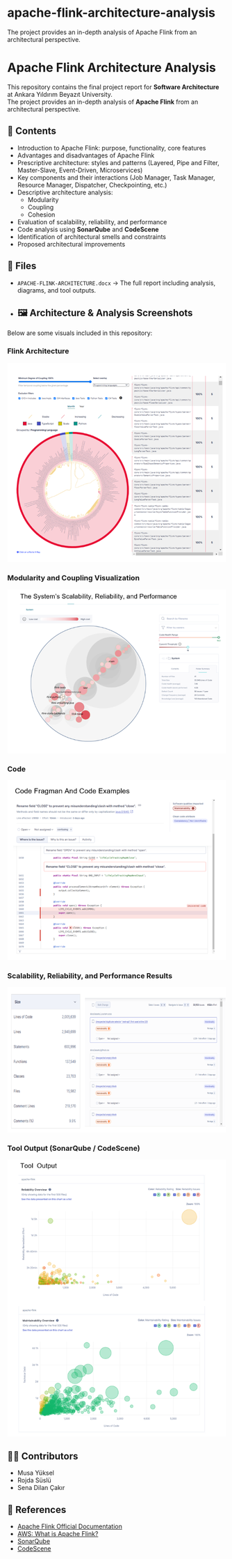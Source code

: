 # apache-flink-architecture-analysis
The project provides an in-depth analysis of Apache Flink from an architectural perspective.
# Apache Flink Architecture Analysis

This repository contains the final project report for **Software Architecture** at Ankara Yıldırım Beyazıt University.  
The project provides an in-depth analysis of **Apache Flink** from an architectural perspective.

## 📌 Contents
- Introduction to Apache Flink: purpose, functionality, core features
- Advantages and disadvantages of Apache Flink
- Prescriptive architecture: styles and patterns (Layered, Pipe and Filter, Master-Slave, Event-Driven, Microservices)
- Key components and their interactions (Job Manager, Task Manager, Resource Manager, Dispatcher, Checkpointing, etc.)
- Descriptive architecture analysis:
  - Modularity
  - Coupling
  - Cohesion
- Evaluation of scalability, reliability, and performance
- Code analysis using **SonarQube** and **CodeScene**
- Identification of architectural smells and constraints
- Proposed architectural improvements

## 📂 Files
- `APACHE-FLINK-ARCHITECTURE.docx` → The full report including analysis, diagrams, and tool outputs.
- ## 🖼️ Architecture & Analysis Screenshots
Below are some visuals included in this repository:

### Flink Architecture 
![Flink Architecture](Screenshot%202025-09-14%20043528.png)

### Modularity and Coupling Visualization
![Coupling](Screenshot%202025-09-14%20043539.png)

### Code 
![Cohesion](Screenshot%202025-09-14%20043556.png)

### Scalability, Reliability, and Performance Results
![Scalability](Screenshot%202025-09-14%20043610.png)

### Tool Output (SonarQube / CodeScene)
![Code Analysis](Screenshot%202025-09-14%20043635.png)

## 👩‍💻 Contributors
- Musa Yüksel  
- Rojda Süslü  
- Sena Dilan Çakır  

## 🔗 References
- [Apache Flink Official Documentation](https://nightlies.apache.org/flink/flink-docs-release-1.11/concepts/flink-architecture.html)  
- [AWS: What is Apache Flink?](https://aws.amazon.com/what-is/apache-flink/)  
- [SonarQube](https://www.sonarsource.com/products/sonarqube/)  
- [CodeScene](https://codescene.io)  
